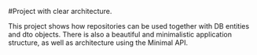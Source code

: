 #Project with clear architecture.

This project shows how repositories can be used together with DB entities and dto objects. 
There is also a beautiful and minimalistic application structure, as well as architecture using the Minimal API.
